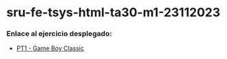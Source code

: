 # sru-fe-tsys-html-ta30-m1-23112023

### Enlace al ejercicio desplegado:
  - [PT1 - Game Boy Classic](https://serotdev.github.io/sru-fe-tsys-html-ta30-m1-25112023/PT1/index.html)

